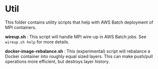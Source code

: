 # Util

This folder contains utility scripts that help with AWS Batch deployment of MPI containers.

**wireup.sh**
: This script will handle MPI wire-up in AWS Batch jobs.  See `wireup.sh help` for more details.

**docker-image-rebalance.sh**
: This (experimental) script will rebalance a Docker container into roughly equal sized layers.  This can make push/pull operations more efficient, but destroys layer history.
